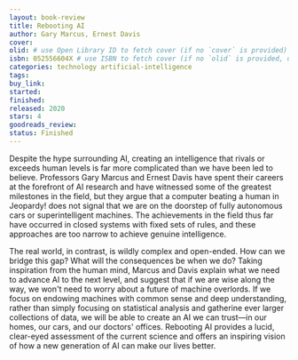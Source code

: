 ```yaml
---
layout: book-review
title: Rebooting AI
author: Gary Marcus, Ernest Davis
cover: 
olid: # use Open Library ID to fetch cover (if no `cover` is provided)
isbn: 052556604X # use ISBN to fetch cover (if no `olid` is provided, dashes are optional)
categories: technology artificial-intelligence
tags: 
buy_link: 
started: 
finished: 
released: 2020
stars: 4
goodreads_review: 
status: Finished
---
```

Despite the hype surrounding AI, creating an intelligence that rivals or exceeds human levels is far more complicated than we have been led to believe. Professors Gary Marcus and Ernest Davis have spent their careers at the forefront of AI research and have witnessed some of the greatest milestones in the field, but they argue that a computer beating a human in Jeopardy! does not signal that we are on the doorstep of fully autonomous cars or superintelligent machines. The achievements in the field thus far have occurred in closed systems with fixed sets of rules, and these approaches are too narrow to achieve genuine intelligence.

The real world, in contrast, is wildly complex and open-ended. How can we bridge this gap? What will the consequences be when we do? Taking inspiration from the human mind, Marcus and Davis explain what we need to advance AI to the next level, and suggest that if we are wise along the way, we won't need to worry about a future of machine overlords. If we focus on endowing machines with common sense and deep understanding, rather than simply focusing on statistical analysis and gatherine ever larger collections of data, we will be able to create an AI we can trust—in our homes, our cars, and our doctors' offices. Rebooting AI provides a lucid, clear-eyed assessment of the current science and offers an inspiring vision of how a new generation of AI can make our lives better.